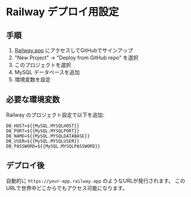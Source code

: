 # Railway デプロイ用設定

## 手順

1. [Railway.app](https://railway.app/) にアクセスしてGitHubでサインアップ
2. "New Project" → "Deploy from GitHub repo" を選択
3. このプロジェクトを選択
4. MySQL データベースを追加
5. 環境変数を設定

## 必要な環境変数

Railway のプロジェクト設定で以下を追加:

```
DB_HOST=${{MySQL.MYSQLHOST}}
DB_PORT=${{MySQL.MYSQLPORT}}
DB_NAME=${{MySQL.MYSQLDATABASE}}
DB_USER=${{MySQL.MYSQLUSER}}
DB_PASSWORD=${{MySQL.MYSQLPASSWORD}}
```

## デプロイ後

自動的に `https://your-app.railway.app` のようなURLが発行されます。
このURLで世界中どこからでもアクセス可能になります。
